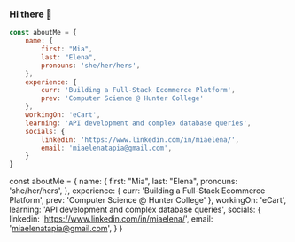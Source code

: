### Hi there 👋

```javascript
const aboutMe = {
    name: {
        first: "Mia",
        last: "Elena", 
        pronouns: 'she/her/hers',
    },
    experience: {
        curr: 'Building a Full-Stack Ecommerce Platform',
        prev: 'Computer Science @ Hunter College'
    },
    workingOn: 'eCart',
    learning: 'API development and complex database queries',
    socials: {
        linkedin: 'https://www.linkedin.com/in/miaelena/',
        email: 'miaelenatapia@gmail.com',
    }
}
```
const aboutMe = {
    name: {
        first: "Mia",
        last: "Elena", 
        pronouns: 'she/her/hers',
    },
    experience: {
        curr: 'Building a Full-Stack Ecommerce Platform',
        prev: 'Computer Science @ Hunter College'
    },
    workingOn: 'eCart',
    learning: 'API development and complex database queries',
    socials: {
        linkedin: 'https://www.linkedin.com/in/miaelena/',
        email: 'miaelenatapia@gmail.com',
    }
}
